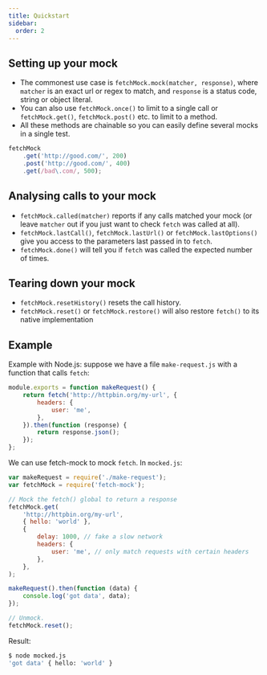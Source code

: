 ```yaml
---
title: Quickstart
sidebar:
  order: 2
---
```


## Setting up your mock

- The commonest use case is `fetchMock.mock(matcher, response)`, where `matcher` is an exact url or regex to match, and `response` is a status code, string or object literal.
- You can also use `fetchMock.once()` to limit to a single call or `fetchMock.get()`, `fetchMock.post()` etc. to limit to a method.
- All these methods are chainable so you can easily define several mocks in a single test.

```javascript
fetchMock
	.get('http://good.com/', 200)
	.post('http://good.com/', 400)
	.get(/bad\.com/, 500);
```

## Analysing calls to your mock

- `fetchMock.called(matcher)` reports if any calls matched your mock (or leave `matcher` out if you just want to check `fetch` was called at all).
- `fetchMock.lastCall()`, `fetchMock.lastUrl()` or `fetchMock.lastOptions()` give you access to the parameters last passed in to `fetch`.
- `fetchMock.done()` will tell you if `fetch` was called the expected number of times.

## Tearing down your mock

- `fetchMock.resetHistory()` resets the call history.
- `fetchMock.reset()` or `fetchMock.restore()` will also restore `fetch()` to its native implementation

## Example

Example with Node.js: suppose we have a file `make-request.js` with a function that calls `fetch`:

```js
module.exports = function makeRequest() {
	return fetch('http://httpbin.org/my-url', {
		headers: {
			user: 'me',
		},
	}).then(function (response) {
		return response.json();
	});
};
```

We can use fetch-mock to mock `fetch`. In `mocked.js`:

```js
var makeRequest = require('./make-request');
var fetchMock = require('fetch-mock');

// Mock the fetch() global to return a response
fetchMock.get(
	'http://httpbin.org/my-url',
	{ hello: 'world' },
	{
		delay: 1000, // fake a slow network
		headers: {
			user: 'me', // only match requests with certain headers
		},
	},
);

makeRequest().then(function (data) {
	console.log('got data', data);
});

// Unmock.
fetchMock.reset();
```

Result:

```bash
$ node mocked.js
'got data' { hello: 'world' }
```
